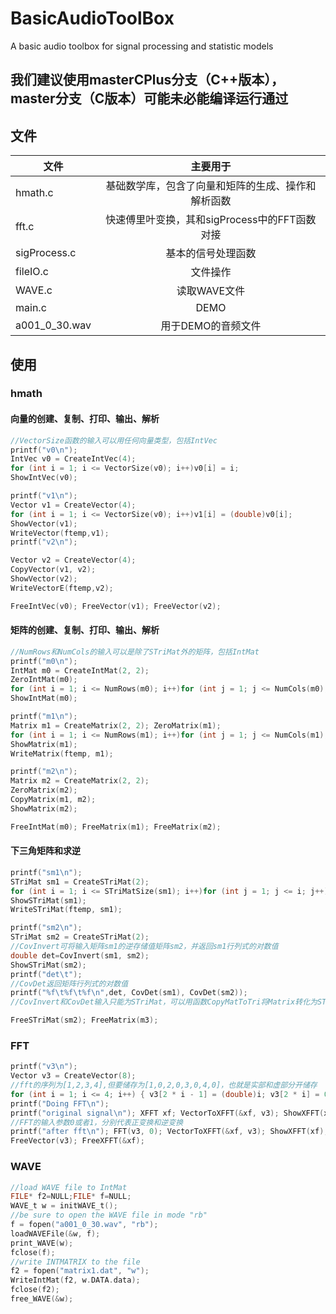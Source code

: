 # BasicAudioToolBox

A basic audio toolbox for signal processing and statistic models

## 我们建议使用masterCPlus分支（C++版本），master分支（C版本）可能未必能编译运行通过

## 文件
| 文件        | 主要用于         |
| ------------- |:-------------:|
| hmath.c | 基础数学库，包含了向量和矩阵的生成、操作和解析函数 |
| fft.c | 快速傅里叶变换，其和sigProcess中的FFT函数对接 |
| sigProcess.c | 基本的信号处理函数 |
| fileIO.c | 文件操作 |
| WAVE.c | 读取WAVE文件 |
| main.c | DEMO |
| a001_0_30.wav | 用于DEMO的音频文件 |

## 使用
### hmath
#### 向量的创建、复制、打印、输出、解析
```C
//VectorSize函数的输入可以用任何向量类型，包括IntVec
printf("v0\n"); 
IntVec v0 = CreateIntVec(4); 
for (int i = 1; i <= VectorSize(v0); i++)v0[i] = i; 
ShowIntVec(v0);

printf("v1\n"); 
Vector v1 = CreateVector(4); 
for (int i = 1; i <= VectorSize(v0); i++)v1[i] = (double)v0[i]; 
ShowVector(v1);
WriteVector(ftemp,v1);
printf("v2\n"); 

Vector v2 = CreateVector(4); 
CopyVector(v1, v2); 
ShowVector(v2);
WriteVectorE(ftemp,v2);

FreeIntVec(v0); FreeVector(v1); FreeVector(v2);
```
#### 矩阵的创建、复制、打印、输出、解析
```C
//NumRows和NumCols的输入可以是除了STriMat外的矩阵，包括IntMat
printf("m0\n"); 
IntMat m0 = CreateIntMat(2, 2); 
ZeroIntMat(m0); 
for (int i = 1; i <= NumRows(m0); i++)for (int j = 1; j <= NumCols(m0); j++)m0[i][j] = i + j; 
ShowIntMat(m0);

printf("m1\n"); 
Matrix m1 = CreateMatrix(2, 2); ZeroMatrix(m1); 
for (int i = 1; i <= NumRows(m1); i++)for (int j = 1; j <= NumCols(m1); j++)m1[i][j] = (double)(i + j); 
ShowMatrix(m1);
WriteMatrix(ftemp, m1);

printf("m2\n"); 
Matrix m2 = CreateMatrix(2, 2); 
ZeroMatrix(m2); 
CopyMatrix(m1, m2); 
ShowMatrix(m2);

FreeIntMat(m0); FreeMatrix(m1); FreeMatrix(m2);
```

#### 下三角矩阵和求逆
```C
printf("sm1\n"); 
STriMat sm1 = CreateSTriMat(2); 
for (int i = 1; i <= STriMatSize(sm1); i++)for (int j = 1; j <= i; j++)sm1[i][j] = i==j?(double)(i + j):(double)(i-j); 
ShowSTriMat(sm1);
WriteSTriMat(ftemp, sm1);

printf("sm2\n"); 
STriMat sm2 = CreateSTriMat(2); 
//CovInvert可将输入矩阵sm1的逆存储值矩阵sm2，并返回sm1行列式的对数值
double det=CovInvert(sm1, sm2); 
ShowSTriMat(sm2);
printf("det\t"); 
//CovDet返回矩阵行列式的对数值
printf("%f\t%f\t%f\n",det, CovDet(sm1), CovDet(sm2));
//CovInvert和CovDet输入只能为STriMat，可以用函数CopyMatToTri将Matrix转化为STriMat

FreeSTriMat(sm2); FreeMatrix(m3);
```

### FFT
```C
printf("v3\n"); 
Vector v3 = CreateVector(8); 
//fft的序列为[1,2,3,4],但要储存为[1,0,2,0,3,0,4,0]，也就是实部和虚部分开储存
for (int i = 1; i <= 4; i++) { v3[2 * i - 1] = (double)i; v3[2 * i] = 0.0; }
printf("Doing FFT\n"); 
printf("original signal\n"); XFFT xf; VectorToXFFT(&xf, v3); ShowXFFT(xf);
//FFT的输入参数0或者1，分别代表正变换和逆变换
printf("after fft\n"); FFT(v3, 0); VectorToXFFT(&xf, v3); ShowXFFT(xf);
FreeVector(v3); FreeXFFT(&xf);
```

### WAVE
```C
//load WAVE file to IntMat
FILE* f2=NULL;FILE* f=NULL;
WAVE_t w = initWAVE_t();
//be sure to open the WAVE file in mode "rb"
f = fopen("a001_0_30.wav", "rb");
loadWAVEFile(&w, f);
print_WAVE(w);
fclose(f);
//write INTMATRIX to the file
f2 = fopen("matrix1.dat", "w");
WriteIntMat(f2, w.DATA.data);
fclose(f2);
free_WAVE(&w);
```